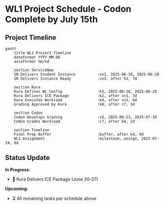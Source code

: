 # WL1 Project Schedule - Codon Complete by July 15th

## Project Timeline

```mermaid
gantt
    title WL1 Project Timeline
    dateFormat YYYY-MM-DD
    axisFormat %m/%d
    
    section ServiceNow
    SN Delivers Student Instance          :sn1, 2025-06-18, 2025-06-20
    SN Delivers Instance Ready            :sn3, after k2, 7d
    
    section Kura
    Kura Defines WL Config                :k5, 2025-06-18, 2025-06-20
    Kura Delivers ICE Package             :k2, after sn1, 7d
    Kura Executes Workload                :k4, after sn3, 6d
    Grading Approved by Kura              :k8, after c7, 3d
    
    section Codon
    Codon Develops Grading                :c6, 2025-06-23, 2025-07-10
    Codon Grades Workload                 :c7, after k4, 2d
    
    section Timeline
    Final Prep Buffer                     :buffer, after k8, 9d
    WL1 Assignment                        :milestone, assign, 2025-07-24, 0d
```

## Status Update

**In Progress:**
- 🔄 Kura Delivers ICE Package (June 20-27)

**Upcoming:**
- ⏳ All remaining tasks per schedule above
